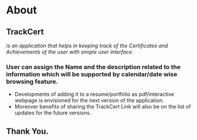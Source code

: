 
# About 

## TrackCert 
*is an application that helps in keeping track of the Certificates and Achievements of the user with simple user interface.*
### User can assign the Name and the description related to the information which will be supported by calendar/date wise browsing feature.

- Developments of adding it to a resume/portfolio as pdf/interactive webpage is envisioned for the next version of the application.
- Moreover benefits of sharing the TrackCert Link will also be on the list of updates for the future versions.


## Thank You.
